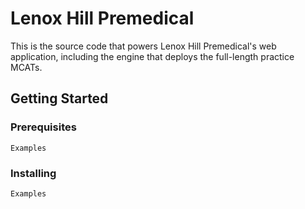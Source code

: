 # Lenox Hill Premedical
This is the source code that powers Lenox Hill Premedical's web application, including the engine that deploys the full-length practice MCATs.

## Getting Started

### Prerequisites

```
Examples
```

### Installing
```
Examples
```
